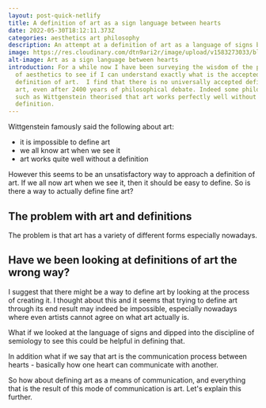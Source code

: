 ```yaml
---
layout: post-quick-netlify
title: A definition of art as a sign language between hearts
date: 2022-05-30T18:12:11.373Z
categories: aesthetics art philosophy
description: An attempt at a definition of art as a language of signs between hearts
image: https://res.cloudinary.com/dtn9ari2r/image/upload/v1583273033/blog/96E6718D-CE5A-4D47-A191-8FFB7788BFC0.jpg
alt-image: Art as a sign language between hearts
introduction: For a while now I have been surveying the wisdom of the philosophy
  of aesthetics to see if I can understand exactly what is the accepted
  definition of art.  I find that there is no universally accepted definition of
  art, even after 2400 years of philosophical debate. Indeed some philosophers
  such as Wittgenstein theorised that art works perfectly well without a
  definition.
---
```

Wittgenstein famously said the following about art:

* it is impossible to define art
* we all know art when we see it
* art works quite well without a definition

However this seems to be an unsatisfactory way to approach a definition of art. If we all now art when we see it, then it should be easy to define. So is there a way to actually define fine art? 

## The problem with art and definitions

The problem is that art has a variety of different forms especially nowadays.

## Have we been looking at definitions of art the wrong way?

I suggest that there might be a way to define art by looking at the process of creating it. I thought about this and it seems that trying to define art through its end result may indeed be impossible, especially nowadays where even artists cannot agree on what art actually is.

What if we looked at the language of signs and dipped into the discipline of semiology to see this could be helpful in defining that.

In addition what if we say that art is the communication process between hearts - basically how one heart can communicate with another.

So how about defining art as a means of communication, and everything that is the result of this mode of communication is art. Let's explain this further.